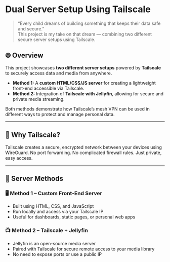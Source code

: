 # Dual Server Setup Using Tailscale

> “Every child dreams of building something that keeps their data safe and secure.”  
> This project is my take on that dream — combining two different secure server setups using Tailscale.

## 🌐 Overview

This project showcases **two different server setups** powered by **Tailscale** to securely access data and media from anywhere.

- **Method 1:** A **custom HTML/CSS/JS server** for creating a lightweight front-end accessible via Tailscale.
- **Method 2:** Integration of **Tailscale with Jellyfin**, allowing for secure and private media streaming.

Both methods demonstrate how Tailscale’s mesh VPN can be used in different ways to protect and manage personal data.

---

## 🔐 Why Tailscale?

Tailscale creates a secure, encrypted network between your devices using WireGuard. No port forwarding. No complicated firewall rules. Just private, easy access.

---

## 🚀 Server Methods

### 🖥️ Method 1 – Custom Front-End Server

- Built using HTML, CSS, and JavaScript
- Run locally and access via your Tailscale IP
- Useful for dashboards, static pages, or personal web apps


### 📺 Method 2 – Tailscale + Jellyfin

- Jellyfin is an open-source media server
- Paired with Tailscale for secure remote access to your media library
- No need to expose ports or use a public IP


